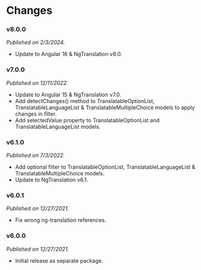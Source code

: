 # Changes

### v8.0.0
_Published on 2/3/2024._

* Update to Angular 16 & NgTranslation v8.0.

### v7.0.0
_Published on 12/11/2022._

* Update to Angular 15 & NgTranslation v7.0.
* Add detectChanges() method to TranslatableOptionList, TranslatableLanguageList
  & TranslatableMultipleChoice models to apply changes in filter.
* Add selectedValue property to TranslatableOptionList and TranslatableLanguageList
  models.

### v6.1.0
_Published on 7/3/2022._

* Add optional filter to TranslatableOptionList, TranslatableLanguageList & TranslatableMultipleChoice models.
* Update to NgTranslation v6.1.

### v6.0.1
_Published on 12/27/2021._

* Fix wrong ng-translation references.

### v6.0.0
_Published on 12/27/2021._

* Initial release as separate package.
